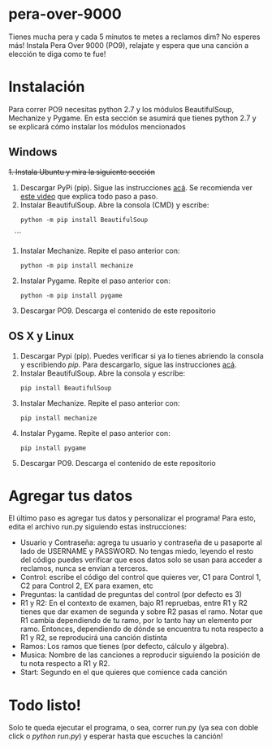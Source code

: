 # pera-over-9000
Tienes mucha pera y cada 5 minutos te metes a reclamos dim? No esperes más! Instala Pera Over 9000 (PO9), relajate y espera que una canción a elección te diga como te fue! 
# Instalación
Para correr PO9 necesitas python 2.7 y los módulos BeautifulSoup, Mechanize y Pygame. En esta sección se asumirá que tienes python 2.7 y se explicará cómo instalar los módulos mencionados
## Windows
~~1. Instala Ubuntu y mira la siguiente sección~~
1. Descargar PyPi (pip). Sigue las instrucciones [acá](https://pip.pypa.io/en/stable/installing/). Se recomienda ver [este video](https://www.youtube.com/watch?v=zPMr0lEMqpo) que explica todo paso a paso.
1. Instalar BeautifulSoup. Abre la consola (CMD) y escribe:
    ```
    python -m pip install BeautifulSoup
    ```
1. Instalar Mechanize. Repite el paso anterior con:
    ```
    python -m pip install mechanize
    ```
1. Instalar Pygame. Repite el paso anterior con:
    ```
    python -m pip install pygame
    ```
1. Descargar PO9. Descarga el contenido de este repositorio

## OS X y Linux
1. Descargar Pypi (pip). Puedes verificar si ya lo tienes abriendo la consola y escribiendo *pip*. Para descargarlo, sigue las instrucciones [acá](https://pip.pypa.io/en/stable/installing/).
1. Instalar BeautifulSoup. Abre la consola y escribe:
    ```
    pip install BeautifulSoup
    ```
1. Instalar Mechanize. Repite el paso anterior con:
   ```
   pip install mechanize
   ```
1. Instalar Pygame. Repite el paso anterior con:
    ```
    pip install pygame
    ```
1. Descargar PO9. Descarga el contenido de este repositorio
   
# Agregar tus datos

El último paso es agregar tus datos y personalizar el programa! Para esto, edita el archivo run.py siguiendo estas instrucciones:

* Usuario y Contraseña: agrega tu usuario y contraseña de u pasaporte al lado de USERNAME y PASSWORD. No tengas miedo, leyendo el resto del código puedes verificar que esos datos solo se usan para acceder a reclamos, nunca se envían a terceros.
* Control: escribe el código del control que quieres ver, C1 para Control 1, C2 para Control 2, EX para examen, etc
* Preguntas: la cantidad de preguntas del control (por defecto es 3)
* R1 y R2: En el contexto de examen, bajo R1 repruebas, entre R1 y R2 tienes que dar examen de segunda y sobre R2 pasas el ramo. Notar que R1 cambia dependiendo de tu ramo, por lo tanto hay un elemento por ramo. Entonces, dependiendo de dónde se encuentra tu nota respecto a R1 y R2, se reproducirá una canción distinta
* Ramos: Los ramos que tienes (por defecto, cálculo y álgebra).
* Musica: Nombre de las canciones a reproducir siguiendo la posición de tu nota respecto a R1 y R2.
* Start: Segundo en el que quieres que comience cada canción

# Todo  listo!
Solo te queda ejecutar el programa, o sea, correr run.py (ya sea con doble click o *python run.py*) y esperar hasta que escuches la canción!
